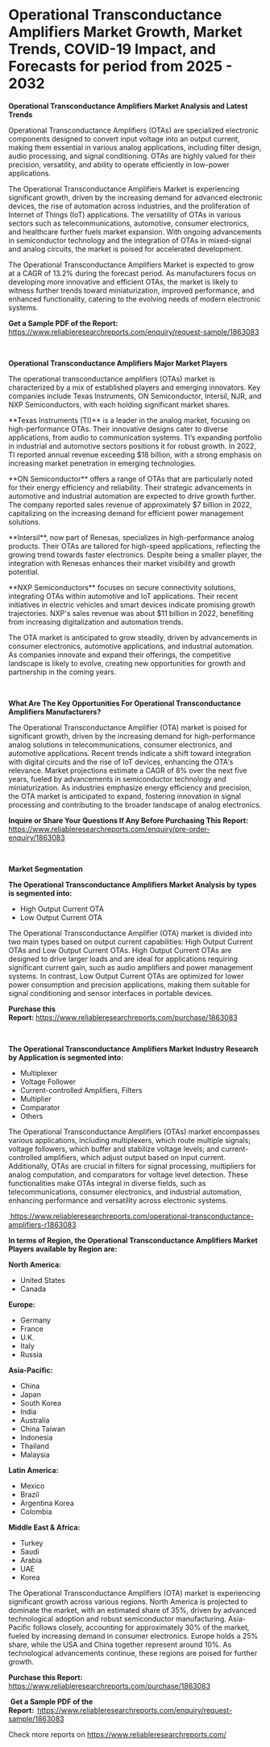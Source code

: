 <p><h1>Operational Transconductance Amplifiers Market Growth, Market Trends, COVID-19 Impact, and Forecasts for period from 2025 - 2032</h1></p><p><strong>Operational Transconductance Amplifiers Market Analysis and Latest Trends</strong></p>
<p><p>Operational Transconductance Amplifiers (OTAs) are specialized electronic components designed to convert input voltage into an output current, making them essential in various analog applications, including filter design, audio processing, and signal conditioning. OTAs are highly valued for their precision, versatility, and ability to operate efficiently in low-power applications.</p><p>The Operational Transconductance Amplifiers Market is experiencing significant growth, driven by the increasing demand for advanced electronic devices, the rise of automation across industries, and the proliferation of Internet of Things (IoT) applications. The versatility of OTAs in various sectors such as telecommunications, automotive, consumer electronics, and healthcare further fuels market expansion. With ongoing advancements in semiconductor technology and the integration of OTAs in mixed-signal and analog circuits, the market is poised for accelerated development.</p><p>The Operational Transconductance Amplifiers Market is expected to grow at a CAGR of 13.2% during the forecast period. As manufacturers focus on developing more innovative and efficient OTAs, the market is likely to witness further trends toward miniaturization, improved performance, and enhanced functionality, catering to the evolving needs of modern electronic systems.</p></p>
<p><strong>Get a Sample PDF of the Report:&nbsp;</strong> <a href="https://www.reliableresearchreports.com/enquiry/request-sample/1863083?utm_campaign=3022&utm_medium=2&utm_source=Github&utm_content=ia&utm_term=06042025&utm_id=operational-transconductance-amplifiers">https://www.reliableresearchreports.com/enquiry/request-sample/1863083</a></p>
<p>&nbsp;</p>
<p><strong>Operational Transconductance Amplifiers Major Market Players</strong></p>
<p><p>The operational transconductance amplifiers (OTAs) market is characterized by a mix of established players and emerging innovators. Key companies include Texas Instruments, ON Semiconductor, Intersil, NJR, and NXP Semiconductors, with each holding significant market shares.</p><p>**Texas Instruments (TI)** is a leader in the analog market, focusing on high-performance OTAs. Their innovative designs cater to diverse applications, from audio to communication systems. TI’s expanding portfolio in industrial and automotive sectors positions it for robust growth. In 2022, TI reported annual revenue exceeding $18 billion, with a strong emphasis on increasing market penetration in emerging technologies.</p><p>**ON Semiconductor** offers a range of OTAs that are particularly noted for their energy efficiency and reliability. Their strategic advancements in automotive and industrial automation are expected to drive growth further. The company reported sales revenue of approximately $7 billion in 2022, capitalizing on the increasing demand for efficient power management solutions.</p><p>**Intersil**, now part of Renesas, specializes in high-performance analog products. Their OTAs are tailored for high-speed applications, reflecting the growing trend towards faster electronics. Despite being a smaller player, the integration with Renesas enhances their market visibility and growth potential.</p><p>**NXP Semiconductors** focuses on secure connectivity solutions, integrating OTAs within automotive and IoT applications. Their recent initiatives in electric vehicles and smart devices indicate promising growth trajectories. NXP's sales revenue was about $11 billion in 2022, benefiting from increasing digitalization and automation trends.</p><p>The OTA market is anticipated to grow steadily, driven by advancements in consumer electronics, automotive applications, and industrial automation. As companies innovate and expand their offerings, the competitive landscape is likely to evolve, creating new opportunities for growth and partnership in the coming years.</p></p>
<p>&nbsp;</p>
<p><strong>What Are The Key Opportunities For Operational Transconductance Amplifiers Manufacturers?</strong></p>
<p><p>The Operational Transconductance Amplifier (OTA) market is poised for significant growth, driven by the increasing demand for high-performance analog solutions in telecommunications, consumer electronics, and automotive applications. Recent trends indicate a shift toward integration with digital circuits and the rise of IoT devices, enhancing the OTA's relevance. Market projections estimate a CAGR of 8% over the next five years, fueled by advancements in semiconductor technology and miniaturization. As industries emphasize energy efficiency and precision, the OTA market is anticipated to expand, fostering innovation in signal processing and contributing to the broader landscape of analog electronics.</p></p>
<p><strong>Inquire or Share Your Questions If Any Before Purchasing This Report:</strong> <a href="https://www.reliableresearchreports.com/enquiry/pre-order-enquiry/1863083?utm_campaign=3022&utm_medium=2&utm_source=Github&utm_content=ia&utm_term=06042025&utm_id=operational-transconductance-amplifiers">https://www.reliableresearchreports.com/enquiry/pre-order-enquiry/1863083</a></p>
<p>&nbsp;</p>
<p><strong>Market Segmentation</strong></p>
<p><strong>The Operational Transconductance Amplifiers Market Analysis by types is segmented into:</strong></p>
<p><ul><li>High Output Current OTA</li><li>Low Output Current OTA</li></ul></p>
<p><p>The Operational Transconductance Amplifier (OTA) market is divided into two main types based on output current capabilities: High Output Current OTAs and Low Output Current OTAs. High Output Current OTAs are designed to drive larger loads and are ideal for applications requiring significant current gain, such as audio amplifiers and power management systems. In contrast, Low Output Current OTAs are optimized for lower power consumption and precision applications, making them suitable for signal conditioning and sensor interfaces in portable devices.</p></p>
<p><strong>Purchase this Report:&nbsp;</strong><a href="https://www.reliableresearchreports.com/purchase/1863083?utm_campaign=3022&utm_medium=2&utm_source=Github&utm_content=ia&utm_term=06042025&utm_id=operational-transconductance-amplifiers">https://www.reliableresearchreports.com/purchase/1863083</a></p>
<p>&nbsp;</p>
<p><strong>The Operational Transconductance Amplifiers Market Industry Research by Application is segmented into:</strong></p>
<p><ul><li>Multiplexer</li><li>Voltage Follower</li><li>Current-controlled Amplifiers, Filters</li><li>Multiplier</li><li>Comparator</li><li>Others</li></ul></p>
<p><p>The Operational Transconductance Amplifiers (OTAs) market encompasses various applications, including multiplexers, which route multiple signals; voltage followers, which buffer and stabilize voltage levels; and current-controlled amplifiers, which adjust output based on input current. Additionally, OTAs are crucial in filters for signal processing, multipliers for analog computation, and comparators for voltage level detection. These functionalities make OTAs integral in diverse fields, such as telecommunications, consumer electronics, and industrial automation, enhancing performance and versatility across electronic systems.</p></p>
<p><a href="https://www.reliableresearchreports.com/operational-transconductance-amplifiers-r1863083?utm_campaign=3022&utm_medium=2&utm_source=Github&utm_content=ia&utm_term=06042025&utm_id=operational-transconductance-amplifiers">&nbsp;https://www.reliableresearchreports.com/operational-transconductance-amplifiers-r1863083</a></p>
<p><strong>In terms of Region, the Operational Transconductance Amplifiers Market Players available by Region are:</strong></p>
<p>
    <p> <strong> North America: </strong>
        <ul>
            <li>United States</li>
            <li>Canada</li>
        </ul>
        </p> 
    <p> <strong> Europe: </strong>
        <ul>
            <li>Germany</li>
            <li>France</li>
            <li>U.K.</li>
            <li>Italy</li>
            <li>Russia</li>
        </ul>
        </p> 
    <p> <strong> Asia-Pacific: </strong>
        <ul>
            <li>China</li>
            <li>Japan</li>
            <li>South Korea</li>
            <li>India</li>
            <li>Australia</li>
            <li>China Taiwan</li>
            <li>Indonesia</li>
            <li>Thailand</li>
            <li>Malaysia</li>
        </ul>
        </p> 
    <p> <strong> Latin America: </strong>
        <ul>
            <li>Mexico</li>
            <li>Brazil</li>
            <li>Argentina Korea</li>
            <li>Colombia</li>
        </ul>
        </p> 
    <p> <strong> Middle East & Africa: </strong>
        <ul>
            <li>Turkey</li>
            <li>Saudi</li>
            <li>Arabia</li>
            <li>UAE</li>
            <li>Korea</li>
        </ul>
    </p>
    </p>
<p><p>The Operational Transconductance Amplifiers (OTA) market is experiencing significant growth across various regions. North America is projected to dominate the market, with an estimated share of 35%, driven by advanced technological adoption and robust semiconductor manufacturing. Asia-Pacific follows closely, accounting for approximately 30% of the market, fueled by increasing demand in consumer electronics. Europe holds a 25% share, while the USA and China together represent around 10%. As technological advancements continue, these regions are poised for further growth.</p></p>
<p><strong>Purchase this Report: </strong><a href="https://www.reliableresearchreports.com/purchase/1863083?utm_campaign=3022&utm_medium=2&utm_source=Github&utm_content=ia&utm_term=06042025&utm_id=operational-transconductance-amplifiers">https://www.reliableresearchreports.com/purchase/1863083</a></p>
<p>&nbsp;<strong>Get a Sample PDF of the Report:&nbsp;&nbsp;</strong><a href="https://www.reliableresearchreports.com/enquiry/request-sample/1863083?utm_campaign=3022&utm_medium=2&utm_source=Github&utm_content=ia&utm_term=06042025&utm_id=operational-transconductance-amplifiers">https://www.reliableresearchreports.com/enquiry/request-sample/1863083</a></p>
<p><strong></strong></p>
<p>Check more reports on <a href="https://www.reliableresearchreports.com/?utm_campaign=3022&utm_medium=2&utm_source=Github&utm_content=ia&utm_term=06042025&utm_id=operational-transconductance-amplifiers">https://www.reliableresearchreports.com/</a></p>